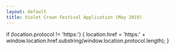```yaml
---
layout: default
title: Violet Crown Festival Application (May 2019)
---
```


if (location.protocol != 'https:') {  location.href = 'https:' + window.location.href.substring(window.location.protocol.length); }

<script type="text/javascript" src="https://form.jotform.com/jsform/90348044674157"></script>

<!-- The artist roster for the Spring festival is now full.  Thanks for your interest. -->
